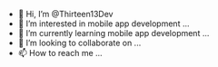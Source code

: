 - 👋 Hi, I’m @Thirteen13Dev
- 👀 I’m interested in mobile app development ...
- 🌱 I’m currently learning mobile app development ...
- 💞️ I’m looking to collaborate on ...
- 📫 How to reach me ...

<!---
Thirteen13Dev/Thirteen13Dev is a ✨ special ✨ repository because its `README.md` (this file) appears on your GitHub profile.
You can click the Preview link to take a look at your changes.
--->
